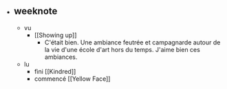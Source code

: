 - ## weeknote
	- vu
		- [[Showing up]]
			- C'était bien. Une ambiance feutrée et campagnarde autour de la vie d'une école d'art hors du temps. J'aime bien ces ambiances.
	- lu
		- fini [[Kindred]]
		- commencé [[Yellow Face]]